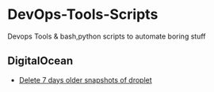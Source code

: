 # DevOps-Tools-Scripts
Devops Tools &amp; bash,python scripts to automate boring stuff

## DigitalOcean
- [Delete 7 days older snapshots of droplet](/DigitalOcean/delete_snapshots.sh)
